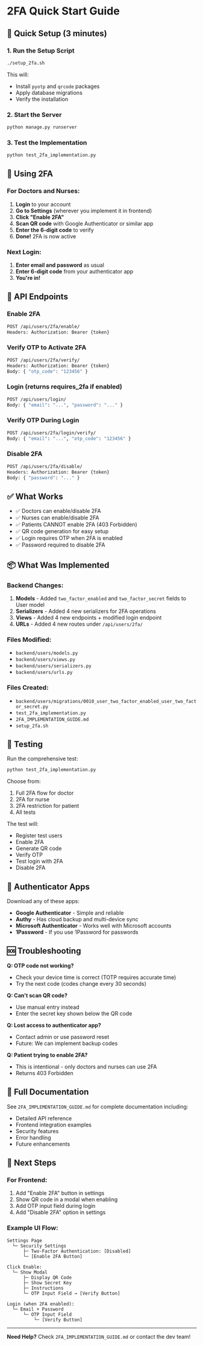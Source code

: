 # 2FA Quick Start Guide

## 🚀 Quick Setup (3 minutes)

### 1. Run the Setup Script
```bash
./setup_2fa.sh
```

This will:
- Install `pyotp` and `qrcode` packages
- Apply database migrations
- Verify the installation

### 2. Start the Server
```bash
python manage.py runserver
```

### 3. Test the Implementation
```bash
python test_2fa_implementation.py
```

## 📱 Using 2FA

### For Doctors and Nurses:

1. **Login** to your account
2. **Go to Settings** (wherever you implement it in frontend)
3. **Click "Enable 2FA"**
4. **Scan QR code** with Google Authenticator or similar app
5. **Enter the 6-digit code** to verify
6. **Done!** 2FA is now active

### Next Login:

1. **Enter email and password** as usual
2. **Enter 6-digit code** from your authenticator app
3. **You're in!**

## 🔌 API Endpoints

### Enable 2FA
```bash
POST /api/users/2fa/enable/
Headers: Authorization: Bearer {token}
```

### Verify OTP to Activate 2FA
```bash
POST /api/users/2fa/verify/
Headers: Authorization: Bearer {token}
Body: { "otp_code": "123456" }
```

### Login (returns requires_2fa if enabled)
```bash
POST /api/users/login/
Body: { "email": "...", "password": "..." }
```

### Verify OTP During Login
```bash
POST /api/users/2fa/login/verify/
Body: { "email": "...", "otp_code": "123456" }
```

### Disable 2FA
```bash
POST /api/users/2fa/disable/
Headers: Authorization: Bearer {token}
Body: { "password": "..." }
```

## ✅ What Works

- ✅ Doctors can enable/disable 2FA
- ✅ Nurses can enable/disable 2FA
- ✅ Patients CANNOT enable 2FA (403 Forbidden)
- ✅ QR code generation for easy setup
- ✅ Login requires OTP when 2FA is enabled
- ✅ Password required to disable 2FA

## 📦 What Was Implemented

### Backend Changes:
1. **Models** - Added `two_factor_enabled` and `two_factor_secret` fields to User model
2. **Serializers** - Added 4 new serializers for 2FA operations
3. **Views** - Added 4 new endpoints + modified login endpoint
4. **URLs** - Added 4 new routes under `/api/users/2fa/`

### Files Modified:
- `backend/users/models.py`
- `backend/users/views.py`
- `backend/users/serializers.py`
- `backend/users/urls.py`

### Files Created:
- `backend/users/migrations/0010_user_two_factor_enabled_user_two_factor_secret.py`
- `test_2fa_implementation.py`
- `2FA_IMPLEMENTATION_GUIDE.md`
- `setup_2fa.sh`

## 🧪 Testing

Run the comprehensive test:
```bash
python test_2fa_implementation.py
```

Choose from:
1. Full 2FA flow for doctor
2. 2FA for nurse
3. 2FA restriction for patient
4. All tests

The test will:
- Register test users
- Enable 2FA
- Generate QR code
- Verify OTP
- Test login with 2FA
- Disable 2FA

## 📱 Authenticator Apps

Download any of these apps:
- **Google Authenticator** - Simple and reliable
- **Authy** - Has cloud backup and multi-device sync
- **Microsoft Authenticator** - Works well with Microsoft accounts
- **1Password** - If you use 1Password for passwords

## 🆘 Troubleshooting

**Q: OTP code not working?**
- Check your device time is correct (TOTP requires accurate time)
- Try the next code (codes change every 30 seconds)

**Q: Can't scan QR code?**
- Use manual entry instead
- Enter the secret key shown below the QR code

**Q: Lost access to authenticator app?**
- Contact admin or use password reset
- Future: We can implement backup codes

**Q: Patient trying to enable 2FA?**
- This is intentional - only doctors and nurses can use 2FA
- Returns 403 Forbidden

## 📖 Full Documentation

See `2FA_IMPLEMENTATION_GUIDE.md` for complete documentation including:
- Detailed API reference
- Frontend integration examples
- Security features
- Error handling
- Future enhancements

## 🎯 Next Steps

### For Frontend:
1. Add "Enable 2FA" button in settings
2. Show QR code in a modal when enabling
3. Add OTP input field during login
4. Add "Disable 2FA" option in settings

### Example UI Flow:
```
Settings Page
  └─ Security Settings
      ├─ Two-Factor Authentication: [Disabled]
      └─ [Enable 2FA Button]

Click Enable:
  └─ Show Modal
      ├─ Display QR Code
      ├─ Show Secret Key
      ├─ Instructions
      └─ OTP Input Field → [Verify Button]

Login (when 2FA enabled):
  └─ Email + Password
      └─ OTP Input Field
          └─ [Verify Button]
```

---

**Need Help?** Check `2FA_IMPLEMENTATION_GUIDE.md` or contact the dev team!

